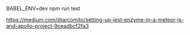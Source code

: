 BABEL_ENV=dev npm run test

https://medium.com/@arcomito/setting-up-jest-enzyme-in-a-meteor-js-and-apollo-project-9ceadbcf2fa3